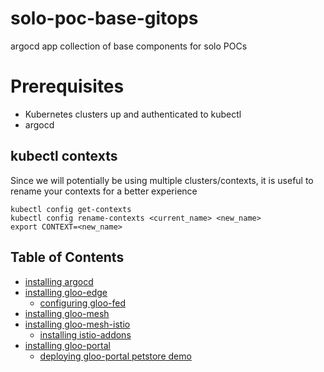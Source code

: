 # solo-poc-base-gitops
 argocd app collection of base components for solo POCs
 
# Prerequisites
- Kubernetes clusters up and authenticated to kubectl
- argocd

## kubectl contexts
Since we will potentially be using multiple clusters/contexts, it is useful to rename your contexts for a better experience
```
kubectl config get-contexts
kubectl config rename-contexts <current_name> <new_name>
export CONTEXT=<new_name>
```

## Table of Contents
- [installing argocd](https://github.com/ably77/solo-poc-base-gitops/tree/main/argocd)
- [installing gloo-edge](https://github.com/ably77/solo-poc-base-gitops/tree/main/apps/gloo-edge)
  - [configuring gloo-fed](https://github.com/ably77/solo-poc-base-gitops/tree/main/apps/gloo-edge#configuring-gloo-fed)
- [installing gloo-mesh](https://github.com/ably77/solo-poc-base-gitops/tree/main/apps/gloo-mesh)
- [installing gloo-mesh-istio](https://github.com/ably77/solo-poc-base-gitops/tree/main/apps/gm-istio)
  - [installing istio-addons](https://github.com/ably77/solo-poc-base-gitops/tree/main/apps/gm-istio#install-istio-addons)
- [installing gloo-portal](https://github.com/ably77/solo-poc-base-gitops/tree/main/apps/gloo-portal)
  - [deploying gloo-portal petstore demo](https://github.com/ably77/solo-poc-base-gitops/tree/main/apps/gloo-portal#optional-deploy-petstore-gloo-portal-demo-app)